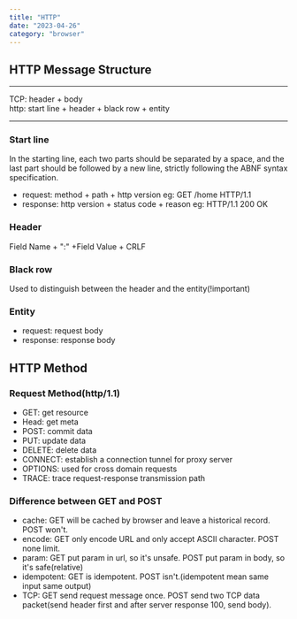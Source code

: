 ```yaml
---
title: "HTTP"
date: "2023-04-26"
category: "browser"
---
```


## HTTP Message Structure

---

TCP: header + body   
http: start line + header + black row + entity

---

### Start line

In the starting line, each two parts should be separated by a space, and the last part should be followed by a new line, strictly following the ABNF syntax specification.

- request: method + path + http version  eg: GET /home HTTP/1.1
- response: http version + status code + reason  eg: HTTP/1.1 200 OK  

### Header

Field Name + ":" +Field Value + CRLF

### Black row

Used to distinguish between the header and the entity(!important)

### Entity

- request: request body
- response: response body

## HTTP Method

### Request Method(http/1.1)

- GET: get resource
- Head: get meta
- POST: commit data
- PUT: update data
- DELETE: delete data
- CONNECT: establish a connection tunnel for proxy server
- OPTIONS: used for cross domain requests
- TRACE: trace request-response transmission path

### Difference between GET and POST

- cache: GET will be cached by browser and leave a historical record. POST won't.
- encode: GET only encode URL and only accept ASCII character. POST none limit.
- param: GET put param in url, so it's unsafe. POST put param in body, so it's safe(relative)
- idempotent: GET is idempotent. POST isn't.(idempotent mean same input same output)
- TCP: GET send request message once. POST send two TCP data packet(send header first and after server response 100, send body).